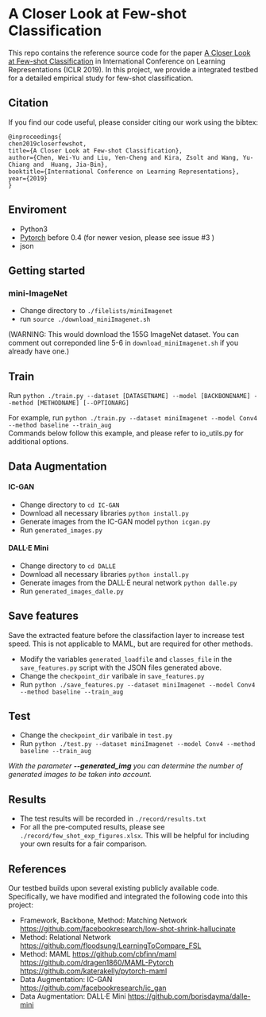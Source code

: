 # A Closer Look at Few-shot Classification

This repo contains the reference source code for the paper [A Closer Look at Few-shot Classification](https://arxiv.org/abs/1904.04232) in International Conference on Learning Representations (ICLR 2019). In this project, we provide a integrated testbed for a detailed empirical study for few-shot classification.


## Citation
If you find our code useful, please consider citing our work using the bibtex:
```
@inproceedings{
chen2019closerfewshot,
title={A Closer Look at Few-shot Classification},
author={Chen, Wei-Yu and Liu, Yen-Cheng and Kira, Zsolt and Wang, Yu-Chiang and  Huang, Jia-Bin},
booktitle={International Conference on Learning Representations},
year={2019}
}
```

## Enviroment
 - Python3
 - [Pytorch](http://pytorch.org/) before 0.4 (for newer vesion, please see issue #3 )
 - json

## Getting started

### mini-ImageNet
* Change directory to `./filelists/miniImagenet`
* run `source ./download_miniImagenet.sh` 

(WARNING: This would download the 155G ImageNet dataset. You can comment out correponded line 5-6 in `download_miniImagenet.sh` if you already have one.) 

## Train
Run
```python ./train.py --dataset [DATASETNAME] --model [BACKBONENAME] --method [METHODNAME] [--OPTIONARG]```

For example, run `python ./train.py --dataset miniImagenet --model Conv4 --method baseline --train_aug`  
Commands below follow this example, and please refer to io_utils.py for additional options.

## Data Augmentation
#### IC-GAN
* Change directory to ```cd IC-GAN ```
* Download all necessary libraries ```python install.py```
* Generate images from the IC-GAN model ```python icgan.py```
* Run ```generated_images.py```
#### DALL·E Mini
* Change directory to ```cd DALLE ```
* Download all necessary libraries ```python install.py```
* Generate images from the DALL·E neural network ```python dalle.py```
* Run ```generated_images_dalle.py```

## Save features
Save the extracted feature before the classifaction layer to increase test speed. This is not applicable to MAML, but are required for other methods.
* Modify the variables ```generated_loadfile``` and ```classes_file``` in the ```save_features.py``` script with the JSON files generated above. 
* Change the ```checkpoint_dir``` varibale in ```save_features.py```
* Run
```python ./save_features.py --dataset miniImagenet --model Conv4 --method baseline --train_aug```

## Test
* Change the ```checkpoint_dir``` varibale in ```test.py```
* Run
```python ./test.py --dataset miniImagenet --model Conv4 --method baseline --train_aug```

_With the parameter **--generated_img** you can determine the number of generated images to be taken into account._
## Results
* The test results will be recorded in `./record/results.txt`
* For all the pre-computed results, please see `./record/few_shot_exp_figures.xlsx`. This will be helpful for including your own results for a fair comparison.

## References
Our testbed builds upon several existing publicly available code. Specifically, we have modified and integrated the following code into this project:


* Framework, Backbone, Method: Matching Network
https://github.com/facebookresearch/low-shot-shrink-hallucinate 
* Method: Relational Network
https://github.com/floodsung/LearningToCompare_FSL
* Method: MAML
https://github.com/cbfinn/maml  
https://github.com/dragen1860/MAML-Pytorch  
https://github.com/katerakelly/pytorch-maml
* Data Augmentation: IC-GAN
https://github.com/facebookresearch/ic_gan
* Data Augmentation: DALL·E Mini
https://github.com/borisdayma/dalle-mini
